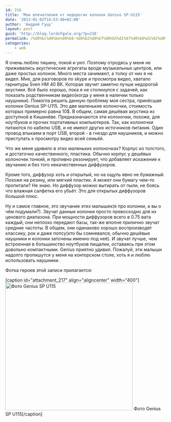 ```yaml
---
id: 216
title: 'Мои впечатления от недорогих колонок Genius SP-U115'
date: '2013-01-02T14:53:40+02:00'
author: 'Андрей Гуцу'
layout: post
guid: 'http://blog.lordofgale.org/?p=216'
permalink: /%d0%bc%d0%be%d0%b8-%d0%b2%d0%bf%d0%b5%d1%87%d0%b0%d1%82%d0%bb%d0%b5%d0%bd%d0%b8%d1%8f-%d0%be%d1%82-%d0%bd%d0%b5%d0%b4%d0%be%d1%80%d0%be%d0%b3%d0%b8%d1%85-%d0%ba%d0%be%d0%bb%d0%be%d0%bd%d0%be%d0%ba-gen/
categories:
    - web
---
```


Я очень люблю тишину, покой и уют. Поэтому отродясь у меня не приживались акустические агрегаты вроде музыкальных центров, или даже простых колонок. Много места занимают, а толку от них я не видел. Мне, для разговоров по skype и просмотра видео, хватало гарнитуры Sven HM 40 BK. Которая звучит заметно лучше недорогой акустики. Всё было хорошо, пока я не столкнулся с задачей, как показать родственникам видео(когда у меня в наличии только наушники). Помогла решить данную проблему моя сестра, принёсшая колонки Genius SP-U115. Это две маленькие колоночки, стоимость которых примерно равна 10$. В общем, самая дешёвая акустика из доступной в Кишинёве. Предназначаются эти колоночки, похоже, для ноутбуков и прочих портативных компьютеров. Так, как колоночки питаются по кабелю USB, и не имеют других источников питания. Один провод втыкаем в порт USB, второй - в гнездо для наушников, и можно приступать к просмотру видео всей семьёй. 

Что же меня удивило в этих маленьких колоночках? Корпус из толстого, и достаточно качественного, пластика. Обычно корпус у дешёвых колоночек тонкий, и противно резонирует, что добавляет искажение к звучанию и без того некачественных диффузоров.

Кроме того, диффузор хоть и открытый, но на ощупь явно не бумажный. Похоже на резину, или мягкий пластик. А может они бумагу чем-то пропитали? Не знаю. Но диффузор можно вытирать от пыли, не боясь что влажная салфетка его убьёт. Это для открытых диффузоров большой плюс. 

Ну и самое главное, это звучание этих малышек(я про колонки, а вы о чём подумали?). Звучат данные колонки просто превосходно для их ценового диапазона. При мощности диффузоров всего в 0.75 вата каждый, они неплохо передают басы, так-же вполне прилично звучат средние частоты. В общем, они одинаково хорошо воспроизводят классику, рок и даже попсу(кто бы сомневался, обычно дешёвые наушники и колонки заточены именно под неё). И звучат лучше, чем встроенная в большинство ноутбуков пищалки, оставаясь при этом довольно компактными. Genius приятно удивил. Пожалуй, эти малыши надолго пропишутся у меня на конторском столе, хоть я и люблю использовать наушники. 

Фотка героев этой записи прилагается:

[caption id="attachment_217" align="aligncenter" width="400"]<a href="https://glowingsword.ru/wp-content/uploads/2013/01/Genius_SP_U115_4fc4ceba92a92.jpg"><img src="https://glowingsword.ru/wp-content/uploads/2013/01/Genius_SP_U115_4fc4ceba92a92.jpg" alt="Фото Genius SP U115" width="400" height="400" class="size-full wp-image-217" /></a> Фото Genius SP U115[/caption]